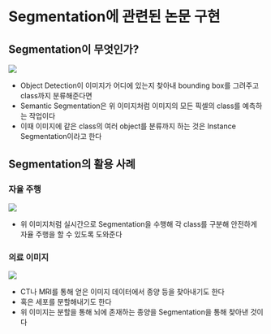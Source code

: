 # Segmentation에 관련된 논문 구현  
## Segmentation이 무엇인가?  
<img src = "https://www.jeremyjordan.me/content/images/2018/05/Screen-Shot-2018-05-17-at-7.42.16-PM.png">
  
- Object Detection이 이미지가 어디에 있는지 찾아내 bounding box를 그려주고 class까지 분류해준다면  
- Semantic Segmentation은 위 이미지처럼 이미지의 모든 픽셀의 class를 예측하는 작업이다  
- 이때 이미지에 같은 class의 여러 object를 분류까지 하는 것은 Instance Segmentation이라고 한다  

## Segmentation의 활용 사례  
### 자율 주행  
<img src = "https://blogs.nvidia.co.kr/wp-content/uploads/sites/16/2017/02/ces-computer-vision-example-web-398x256.gif">  

- 위 이미지처럼 실시간으로 Segmentation을 수행해 각 class를 구분해 안전하게 자율 주행을 할 수 있도록 도와준다  

### 의료 이미지  
<img src = "https://developer-blogs.nvidia.com/wp-content/uploads/2021/09/BRaTS-fig-1.png">  

- CT나 MRI를 통해 얻은 이미지 데이터에서 종양 등을 찾아내기도 한다  
- 혹은 세포를 분할해내기도 한다  
- 위 이미지는 분할을 통해 뇌에 존재하는 종양을 Segmentation을 통해 찾아낸 것이다
